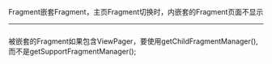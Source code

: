 

Fragment嵌套Fragment，主页Fragment切换时，内嵌套的Fragment页面不显示

------


#####


被嵌套的Fragment如果包含ViewPager，要使用getChildFragmentManager(),而不是getSupportFragmentManager();
